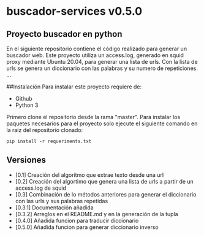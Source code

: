 # buscador-services v0.5.0

## Proyecto buscador en python
En el siguiente repositorio contiene el código realizado para generar un buscador web.
Este proyecto utiliza un access.log, generado en squid proxy mediante Ubuntu 20.04, para generar una lista de urls.
Con la lista de urls se genera un diccionario con las palabras y su numero de repeticiones.
...


##Instalación
Para instalar este proyecto requiere de:
- Github
- Python 3

Primero clone el repositorio desde la rama "master".
Para instalar los paquetes necesarios para el proyecto solo ejecute el siguiente comando en la raiz del repositorio clonado:
```
pip install -r requeriments.txt
```

## Versiones
- [0.1] Creación del algoritmo que extrae texto desde una url
- [0.2] Creación del algortimo que genera una lista de urls a partir de un access.log de squid
- [0.3] Combinación de lo métodos anteriores para generar el diccionario con las urls y sus palabras repetidas
- [0.3.1] Documentación añadida
- [0.3.2] Arreglos en el README.md y en la generación de la tupla
- [0.4.0] Añadida funcion para traducir diccionario
- [0.5.0] Añadida funcion para generar diccionario inverso